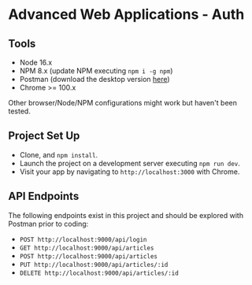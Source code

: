 # Advanced Web Applications - Auth

## Tools

- Node 16.x
- NPM 8.x (update NPM executing `npm i -g npm`)
- Postman (download the desktop version [here](https://www.postman.com/downloads/))
- Chrome >= 100.x

Other browser/Node/NPM configurations might work but haven't been tested.

## Project Set Up

- Clone, and `npm install`.
- Launch the project on a development server executing `npm run dev`.
- Visit your app by navigating to `http://localhost:3000` with Chrome.

## API Endpoints

The following endpoints exist in this project and should be explored with Postman prior to coding:

- `POST http://localhost:9000/api/login`
- `GET http://localhost:9000/api/articles`
- `POST http://localhost:9000/api/articles`
- `PUT http://localhost:9000/api/articles/:id`
- `DELETE http://localhost:9000/api/articles/:id`
